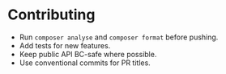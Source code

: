 # Contributing

- Run `composer analyse` and `composer format` before pushing.
- Add tests for new features.
- Keep public API BC-safe where possible.
- Use conventional commits for PR titles.

